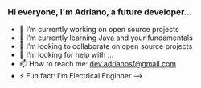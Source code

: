 ### Hi everyone, I'm Adriano, a future developer...

- 🔭 I’m currently working on open source projects
- 🌱 I’m currently learning Java and your fundamentals
- 👯 I’m looking to collaborate on open source projects
- 🤔 I’m looking for help with ...
- 📫 How to reach me: dev.adrianosf@gmail.com
- ⚡ Fun fact: I'm Electrical Enginner 
-->
